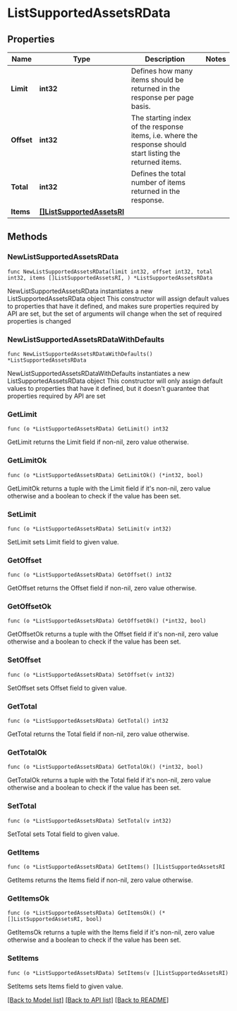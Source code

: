 # ListSupportedAssetsRData

## Properties

Name | Type | Description | Notes
------------ | ------------- | ------------- | -------------
**Limit** | **int32** | Defines how many items should be returned in the response per page basis. | 
**Offset** | **int32** | The starting index of the response items, i.e. where the response should start listing the returned items. | 
**Total** | **int32** | Defines the total number of items returned in the response. | 
**Items** | [**[]ListSupportedAssetsRI**](ListSupportedAssetsRI.md) |  | 

## Methods

### NewListSupportedAssetsRData

`func NewListSupportedAssetsRData(limit int32, offset int32, total int32, items []ListSupportedAssetsRI, ) *ListSupportedAssetsRData`

NewListSupportedAssetsRData instantiates a new ListSupportedAssetsRData object
This constructor will assign default values to properties that have it defined,
and makes sure properties required by API are set, but the set of arguments
will change when the set of required properties is changed

### NewListSupportedAssetsRDataWithDefaults

`func NewListSupportedAssetsRDataWithDefaults() *ListSupportedAssetsRData`

NewListSupportedAssetsRDataWithDefaults instantiates a new ListSupportedAssetsRData object
This constructor will only assign default values to properties that have it defined,
but it doesn't guarantee that properties required by API are set

### GetLimit

`func (o *ListSupportedAssetsRData) GetLimit() int32`

GetLimit returns the Limit field if non-nil, zero value otherwise.

### GetLimitOk

`func (o *ListSupportedAssetsRData) GetLimitOk() (*int32, bool)`

GetLimitOk returns a tuple with the Limit field if it's non-nil, zero value otherwise
and a boolean to check if the value has been set.

### SetLimit

`func (o *ListSupportedAssetsRData) SetLimit(v int32)`

SetLimit sets Limit field to given value.


### GetOffset

`func (o *ListSupportedAssetsRData) GetOffset() int32`

GetOffset returns the Offset field if non-nil, zero value otherwise.

### GetOffsetOk

`func (o *ListSupportedAssetsRData) GetOffsetOk() (*int32, bool)`

GetOffsetOk returns a tuple with the Offset field if it's non-nil, zero value otherwise
and a boolean to check if the value has been set.

### SetOffset

`func (o *ListSupportedAssetsRData) SetOffset(v int32)`

SetOffset sets Offset field to given value.


### GetTotal

`func (o *ListSupportedAssetsRData) GetTotal() int32`

GetTotal returns the Total field if non-nil, zero value otherwise.

### GetTotalOk

`func (o *ListSupportedAssetsRData) GetTotalOk() (*int32, bool)`

GetTotalOk returns a tuple with the Total field if it's non-nil, zero value otherwise
and a boolean to check if the value has been set.

### SetTotal

`func (o *ListSupportedAssetsRData) SetTotal(v int32)`

SetTotal sets Total field to given value.


### GetItems

`func (o *ListSupportedAssetsRData) GetItems() []ListSupportedAssetsRI`

GetItems returns the Items field if non-nil, zero value otherwise.

### GetItemsOk

`func (o *ListSupportedAssetsRData) GetItemsOk() (*[]ListSupportedAssetsRI, bool)`

GetItemsOk returns a tuple with the Items field if it's non-nil, zero value otherwise
and a boolean to check if the value has been set.

### SetItems

`func (o *ListSupportedAssetsRData) SetItems(v []ListSupportedAssetsRI)`

SetItems sets Items field to given value.



[[Back to Model list]](../README.md#documentation-for-models) [[Back to API list]](../README.md#documentation-for-api-endpoints) [[Back to README]](../README.md)


